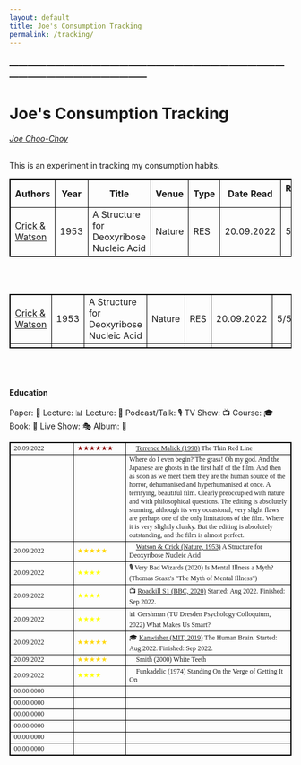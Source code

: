 ```yaml
---
layout: default
title: Joe's Consumption Tracking
permalink: /tracking/
---
```

<!-- <h1 class="mt-5" itemprop="name headline">{{ page.title | escape }}</h1> -->
<!-- <a href="#test_linked_text">Test link.</a> -->

### —————————————————————————————————————————————
# Joe's Consumption Tracking
<i><a href="https://jchooch.github.io/"> Joe Choo-Choy </a></i>
<br>
<br>

This is an experiment in tracking my consumption habits.

| Authors | Year | Title | Venue | Type | Date Read | Rating (/5) | Notes |
| ------- | --- | ---------- | ----- | --- | ---- | ---- | -------- |
| [Crick & Watson](https://dosequis.colorado.edu/Courses/MethodsLogic/papers/WatsonCrick1953.pdf) | 1953 | A Structure for Deoxyribose Nucleic Acid | Nature | RES | 20.09.2022 | 5 | ... |

<br>
<br>

<html>
<style>
table, th, td {
  border:1px solid black;
}
</style>
<body>

<table style="width:100%">
  <tr>
    <td>  <a href="https://dosequis.colorado.edu/Courses/MethodsLogic/papers/WatsonCrick1953.pdf">Crick & Watson</a>  </td>
    <td>  1953  </td>
    <td>  A Structure for Deoxyribose Nucleic Acid  </td>
    <td>  Nature  </td>
    <td>  RES  </td>
    <td>  20.09.2022  </td>
    <td>  5/5  </td>
    <td>  ...  </td>
  </tr>
  <tr>
  	<td></td>
  	<td></td>
  	<td></td>
  	<td></td>
  	<td></td>
  	<td></td>
  	<td></td>
  	<td></td>
  </tr>
</table>

</body>
</html>

<br>
<br>


<h4 class="mt-5 mb-3">Education</h4>

Paper: 📄
Lecture: 📊
Lecture: 📜
Podcast/Talk: 🎙️
TV Show: 📺
Course: 🎓
Book: 📖
Live Show: 🎭
Album: 💽


<table class="mt-3" style="font-family:georgia,serif; font-size:12px;">
      <tr>
        <td style="min-width:80px"> 20.09.2022 </td>
        <td style="min-width:80px;color:darkred;"> ★★★★★★ </td>
        <td> 🎥 <a href="https://www.imdb.com/title/tt0120863/">Terrence Malick (1998)</a> The Thin Red Line </td>
      </tr>
      <tr> 
      	<td style="min-width:100px"></td>
	    <td style="min-width:80px;color:yellow;"></td>
      	<td>Where do I even begin? The grass! Oh my god. And the Japanese are ghosts in the first half of the film. And then as soon as we meet them they are the human source of the horror, dehumanised and hyperhumanised at once. A terrifying, beautiful film. Clearly preoccupied with nature and with philosophical questions. The editing is absolutely stunning, although its very occasional, very slight flaws are perhaps one of the only limitations of the film. Where it is very slightly clunky. But the editing is absolutely outstanding, and the film is almost perfect.</td>
      </tr>
      <tr>
        <td style="min-width:80px">20.09.2022</td>
        <td style="min-width:80px;color:gold;">★★★★★</td>
        <td> 📄 <a href="https://dosequis.colorado.edu/Courses/MethodsLogic/papers/WatsonCrick1953.pdf">Watson & Crick (Nature, 1953)</a> A Structure for Deoxyribose Nucleic Acid</td>
      </tr>
      <tr>
        <td style="min-width:80px">20.09.2022</td>
        <td style="min-width:80px;color:yellow;">★★★★</td>
        <td> 🎙️ Very Bad Wizards (2020) Is Mental Illness a Myth? (Thomas Szasz's "The Myth of Mental Illness")</td>
      </tr>
      <tr>
        <td style="min-width:80px">20.09.2022</td>
        <td style="min-width:80px;color:yellow;">★★★★</td>
        <td> 📺 <a href="https://www.imdb.com/title/tt10846250/">Roadkill S1 (BBC, 2020)</a> Started: Aug 2022. Finished: Sep 2022.</td>
      </tr>
      <tr>
        <td style="min-width:80px">20.09.2022</td>
        <td style="min-width:80px;color:yellow;">★★★★</td>
        <td> 📊 Gershman (TU Dresden Psychology Colloquium, 2022) What Makes Us Smart?</td>
      </tr>
      <tr>
        <td style="min-width:80px">20.09.2022</td>
        <td style="min-width:80px;color:gold;">★★★★★</td>
        <td> 🎓 <a href="https://www.youtube.com/playlist?list=PLUl4u3cNGP60IKRN_pFptIBxeiMc0MCJP">Kanwisher (MIT, 2019)</a> The Human Brain. Started: Aug 2022. Finished: Sep 2022.</td>
      </tr>
      <tr>
        <td style="min-width:80px">20.09.2022</td>
        <td style="min-width:80px;color:gold;">★★★★★</td>
        <td> 📖 Smith (2000) White Teeth</td>
      </tr>
      <tr>
        <td style="min-width:80px">20.09.2022</td>
        <td style="min-width:80px;color:yellow;">★★★★</td>
        <td> 💽 Funkadelic (1974) Standing On the Verge of Getting It On</td>
      </tr>
      <tr>
        <td style="min-width:80px">00.00.0000</td>
        <td style="min-width:80px;color:yellow;"></td>
        <td></td>
      </tr>
      <tr>
        <td style="min-width:80px">00.00.0000</td>
        <td style="min-width:80px;color:yellow;"></td>
        <td></td>
      </tr>
      <tr>
        <td style="min-width:80px">00.00.0000</td>
        <td style="min-width:80px;color:yellow;"></td>
        <td></td>
      </tr>
      <tr>
        <td style="min-width:80px">00.00.0000</td>
        <td style="min-width:80px;color:yellow;"></td>
        <td></td>
      </tr>
      <tr>
        <td style="min-width:80px">00.00.0000</td>
        <td style="min-width:80px;color:yellow;"></td>
        <td></td>
      </tr>
      <tr>
        <td style="min-width:80px">00.00.0000</td>
        <td style="min-width:80px;color:yellow;"></td>
        <td></td>
      </tr>
</table>

<br>
<br>

